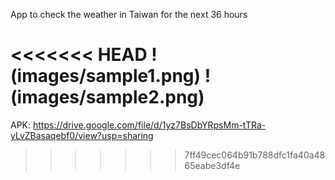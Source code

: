 App to check the weather in Taiwan for the next 36 hours

<<<<<<< HEAD
!(images/sample1.png)
!(images/sample2.png)
=======
APK: https://drive.google.com/file/d/1yz7BsDbYRpsMm-tTRa-yLvZBasaqebf0/view?usp=sharing
>>>>>>> 7ff49cec064b91b788dfc1fa40a4865eabe3df4e